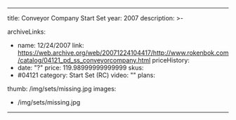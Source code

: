 
---
title: Conveyor Company Start Set
year: 2007
description: >-
  
archiveLinks:
  - name: 12/24/2007
    link: https://web.archive.org/web/20071224104417/http://www.rokenbok.com/catalog/04121_pd_ss_conveyorcompany.html
priceHistory:
  - date: "?"
    price: 119.98999999999999
skus:
  - #04121
category: Start Set (RC)
video: ""
plans:

thumb: /img/sets/missing.jpg
images:
  -  /img/sets/missing.jpg
---
